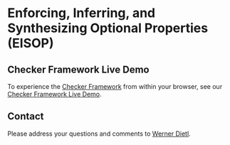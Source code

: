 # Enforcing, Inferring, and Synthesizing Optional Properties (EISOP)

## Checker Framework Live Demo

To experience the
[Checker Framework](http://checkerframework.org/)
from within your browser, see our
[Checker Framework Live Demo](http://eisop.uwaterloo.ca/live/).


## Contact

Please address your questions and comments to
[Werner Dietl](https://ece.uwaterloo.ca/~wdietl/contact.html).

